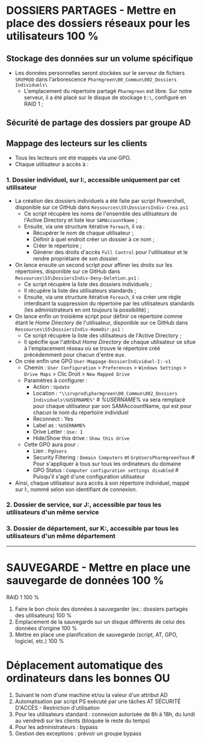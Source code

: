 # DOSSIERS PARTAGES - Mettre en place des dossiers réseaux pour les utilisateurs	100 %
## Stockage des données sur un volume spécifique
- Les données personnelles seront stockées sur le serveur de fichiers `SRVPROD` dans l'arborescence `Pharmgreen\00_Commun\002_Dossiers Individuels\`
  - L'emplacement du répertoire partagé `Pharmgreen` est libre. Sur notre serveur, il a été placé sur le disque de stockage `E:\`, configuré en RAID 1 ;
## Sécurité de partage des dossiers par groupe AD
## Mappage des lecteurs sur les clients
- Tous les lecteurs ont été mappés via une GPO. 
- Chaque utilisateur a accès à :
### 1. Dossier individuel, sur I:, accessible uniquement par cet utilisateur
- La création des dossiers individuels a été faite par script Powershell, disponible sur ce GitHub dans `Ressources\S5\DossiersIndiv-Crea.ps1`
  - Ce script récupère les noms de l'ensemble des utilisateurs de l'Active Directory et liste leur `SAMAccountName` ;
  - Ensuite, via une structure itérative `Foreach`, il va :
    - Récupérer le nom de chaque utilisateur ;
    - Définir à quel endroit créer un dossier à ce nom ;
    - Créer le répertoire ;
    - Générer des droits d'accès `Full Control` pour l'utilisateur et le rendre propriétaire de son dossier.
- On lance ensuite un second script pour affiner les droits sur les répertoires, disponible sur ce GitHub dans `Ressources\S5\DossiersIndiv-Deny-Deletion.ps1` :
  - Ce script récupère la liste des dossiers individuels ;
  - Il récupère la liste des utilisateurs standards ;
  - Ensuite, via une structure itérative `Foreach`, il va créer une règle interdisant la suppression du répertoire par les utilisateurs standards (les administrateurs en ont toujours la possibilité) ;
- On lance enfin un troisième script pour définir ce répertoire comme étant le *Home Directory* de l'utilisateur, disponible sur ce GitHub dans `Ressources\S5\DossiersIndiv-HomeDir.ps1` :
  - Ce script récupère la liste des utilisateurs de l'Active Directory ;
  - Il spécifie que l'attribut *Home Directory* de chaque utilisateur se situe à l'emplacement réseau où se trouve le répertoire créé précédemment pour chacun d'entre eux.
- On crée enfin une GPO `User-Mappage-DossierIndividuel-I:-v1`
  - Chemin : `User Configuration` > `Preferences` > `Windows Settings` > `Drive Maps` > Clic Droit > `New Mapped Drive`
  - Paramètres à configurer :
    - Action : `Update`
    - Location : `"\\srvprod\pharmgreen\00_Commun\002_Dossiers Individuels\%USERNAME%"`    # *%USERNAME%* va sera remplacé pour chaque utilisateur par son SAMAccountName, qui est pour chacun le nom du répertoire individuel
    - Reconnect : Yes
    - Label as : `%USERNAME%`
    - Drive Letter : `Use: I`
    - Hide/Show this drive : `Show this drive`
  - Cette GPO aura pour :
    - Lien : `PgUsers`
    - Security Filtering : `Domain Computers` et `GrpUsersPharmgreenTous`                   # Pour s'appliquer à tous sur tous les ordinateurs du domaine
    - GPO Status : `Computer configuration settings disabled`                               # Puisqu'il s'agit d'une configuration utilisateur
- Ainsi, chaque utilisateur aura accès à son répertoire individuel, mappé sur I:, nommé selon son identifiant de connexion.
 
### 2. Dossier de service, sur J:, accessible par tous les utilisateurs d'un même service

### 3. Dossier de département, sur K:, accessible par tous les utilisateurs d'un même département


___
# SAUVEGARDE - Mettre en place une sauvegarde de données	100 %	
RAID 1	100 %	
1. Faire le bon choix des données à sauvegarder (ex.: dossiers partagés des utilisateurs)	100 %	
2. Emplacement de la sauvegarde sur un disque différents de celui des données d'origine	100 %	
3. Mettre en place une planification de sauvegarde (script, AT, GPO, logiciel, etc.)	100 %	
# Déplacement automatique des ordinateurs dans les bonnes OU
1. Suivant le nom d'une machine et/ou la valeur d'un attribut AD
2. Automatisation par script PS exécuté par une tâches AT
SÉCURITÉ D'ACCÈS - Restriction d'utilisation
1. Pour les utilisateurs standard : connexion autorisée de 8h à 18h, du lundi au vendredi sur les clients (bloquée le reste du temps)
2. Pour les administrateurs : bypass
3. Gestion des exceptions : prévoir un groupe bypass
